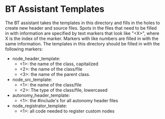 # BT Assistant Templates
The BT assistant takes the templates in this directory and fills in the holes to create new header and source files. Spots in the files that need to be filled in with information are specified by text markers that look like "\<X\>", where X is the index of the marker. Markers with like numbers are filled in with the same information. The templates in this directory should be filled in with the following markers:

- node_header_template:
  - <1>: the name of the class, capitalized
  - <2>: the name of the class/file
  - <3>: the name of the parent class.
- node_src_template:
  - <1>: the name of the class/file
  - <2>: The type of the class/file, lowercased
- autonomy_header_template:
  - <1>: the #include's for all autonomy header files
- node_registrator_template:
  - <1>: all code needed to register custom nodes
